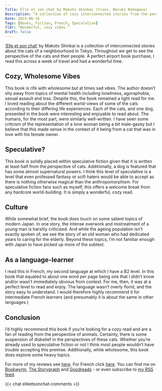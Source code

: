 ```yaml
---
Title: Elle et son chat by Makoto Shinkai (trans. Naruki Nakagawa)
Description: “A collection of cozy interconnected stories from the perspective of cats and their people in Tokyo, ‘Elle et son chat’ (She and her cat) by Makoto Shinkai is well worth a read.”
Date: 2023-06-16
Tags: [Books, Fiction, French, Speculative]
tldr: “Wonderful, cozy vibes.”
Draft: false
---
```


[‘Elle et son chat’](https://books.theunseen.city/book/396913/s/elle-et-son-chat) by Makoto Shinkai is a collection of interconnected stories about the cats of a neighbourhood in Tokyo. Throughout we get to see the perspective of the cats and their people. A perfect airport book purchase, I read this across a week of travel and had a wonderful time. 

## Cozy, Wholesome Vibes
This book is rife with wholesome but at times sad vibes. The author doesn’t shy away from topics of mental health including loneliness, agoraphobia, sexual assault and loss. Despite this, the book remained a light read for me. I loved reading about the different world-views of some of the cats according to their differing life experiences. Each of the cats, and one dog, presented in the book were interesting and enjoyable to read about. The humans, for the most part, were similarly well-written. I have seen some critcism of the representation of a lone woman being a bit male-gazey but I believe that this made sense in the context of it being from a cat that was in love with his female owner. 

## Speculative?
This book is solidly placed within speculative fiction given that it is written at least half from the perspective of cats. Additionally, a dog is featured that has some almost supernatural powers. I think this level of speculative is a level that even professed fantasy or scifi haters would be able to accept as there is nothing otherwise magical than the anthropomorphism. For speculative fiction fans such as myself, this offers a welcome break from any hardcore world-building. It is simply a wonderful, cozy read.  

## Culture
While somewhat brief, the book does touch on some salient topics of modern Japan. In one story, the intense overwork and mistreatment of a young man is harshly criticised. And while the ageing population isn’t exactly spoken of, we see the story of an old woman who had dedicated years to caring for the elderly. Beyond these topics, I’m not familiar enough with Japan to have picked up more of the subtext. 

## As a language-learner
I read this in French, my second language at which I have a B2 level. In this book that equated to about one word per page being one that I didn’t know and/or wasn’t immediately obvious from context. For me, then, it was at a perfect level to read and enjoy. The language wasn’t overly florid, and the story easy to understand. I would therefore highly recommend it for intermediate French learners (and presumably it is about the same in other languages.) 

## Conclusion
I’d highly recommend this book if you’re looking for a cozy read and are a fan of reading from the perspective of animals. Certainly, there is some suspension of disbelief in the perspectives of these cats. Whether you’re already used to speculative fiction or not I think most people wouldn’t have trouble accepting this premise. Additionally, while wholesome, this book does explore some heavy topics. 

For more of my reviews see [here](http://specual.me/posts/). For French click [here](https://specual.me/tags/french/). You can find me on [Bookwyrm](https://books.theunseen.city/user/Unfreeze4257), [The Storygraph](https://app.thestorygraph.com/profile/mfletcher) and [Goodreads](https://www.goodreads.com/user/show/33340133-mackenzie)  - or even subscribe to [my RSS feed](https://specual.me/index.xml).

{{< chat elleetsonchat-comments >}}